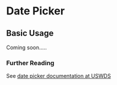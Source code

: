 # Date Picker <Badge text="coming soon"/>

## Basic Usage 

Coming soon.....

### Further Reading

See [date picker documentation at USWDS](https://designsystem.digital.gov/components/form-controls/#date-picker)